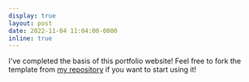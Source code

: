 ```yaml
---
display: true
layout: post
date: 2022-11-04 11:04:00-0000
inline: true
---
```


I've completed the basis of this portfolio website! Feel free to fork the template from [my repository](https://github.com/lars-quaedvlieg/lars-quaedvlieg.github.io) if you want to start using it!